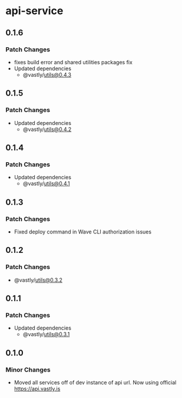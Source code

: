 # api-service

## 0.1.6

### Patch Changes

- fixes build error and shared utilities packages fix
- Updated dependencies
  - @vastly/utils@0.4.3

## 0.1.5

### Patch Changes

- Updated dependencies
  - @vastly/utils@0.4.2

## 0.1.4

### Patch Changes

- Updated dependencies
  - @vastly/utils@0.4.1

## 0.1.3

### Patch Changes

- Fixed deploy command in Wave CLI authorization issues

## 0.1.2

### Patch Changes

- @vastly/utils@0.3.2

## 0.1.1

### Patch Changes

- Updated dependencies
  - @vastly/utils@0.3.1

## 0.1.0

### Minor Changes

- Moved all services off of dev instance of api url. Now using official https://api.vastly.is

